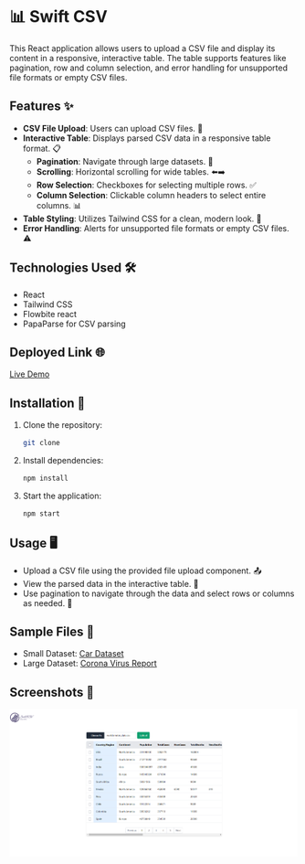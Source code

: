 # 📊 Swift CSV 

This React application allows users to upload a CSV file and display its content in a responsive, interactive table. The table supports features like pagination, row and column selection, and error handling for unsupported file formats or empty CSV files.

## Features ✨

- **CSV File Upload**: Users can upload CSV files. 📁
- **Interactive Table**: Displays parsed CSV data in a responsive table format. 📋
  - **Pagination**: Navigate through large datasets. 📄
  - **Scrolling**: Horizontal scrolling for wide tables. ⬅️➡️
  - **Row Selection**: Checkboxes for selecting multiple rows. ✅
  - **Column Selection**: Clickable column headers to select entire columns. 📊
- **Table Styling**: Utilizes Tailwind CSS for a clean, modern look. 🎨
- **Error Handling**: Alerts for unsupported file formats or empty CSV files. ⚠️

## Technologies Used 🛠️

- React
- Tailwind CSS
- Flowbite react
- PapaParse for CSV parsing

## Deployed Link 🌐
[Live Demo](https://swift-csv.onrender.com/)

## Installation 🚀

1. Clone the repository:
   ```bash
   git clone 
   ```

2. Install dependencies:
   ```bash
   npm install
   ```

3. Start the application:
   ```bash
   npm start
   ```

## Usage 🖥️

- Upload a CSV file using the provided file upload component. 📤
- View the parsed data in the interactive table. 👀
- Use pagination to navigate through the data and select rows or columns as needed. 📅

## Sample Files 📂

- Small Dataset: [Car Dataset](https://www.kaggle.com/datasets/x1akshay/car-dataset)
- Large Dataset: [Corona Virus Report](https://www.kaggle.com/datasets/imdevskp/corona-virus-report)

## Screenshots 📸

![Screenshot 1](https://github.com/ashwekkalgutkar/swift-csv/blob/main/src/utils/ss-homepage.png?raw=true)